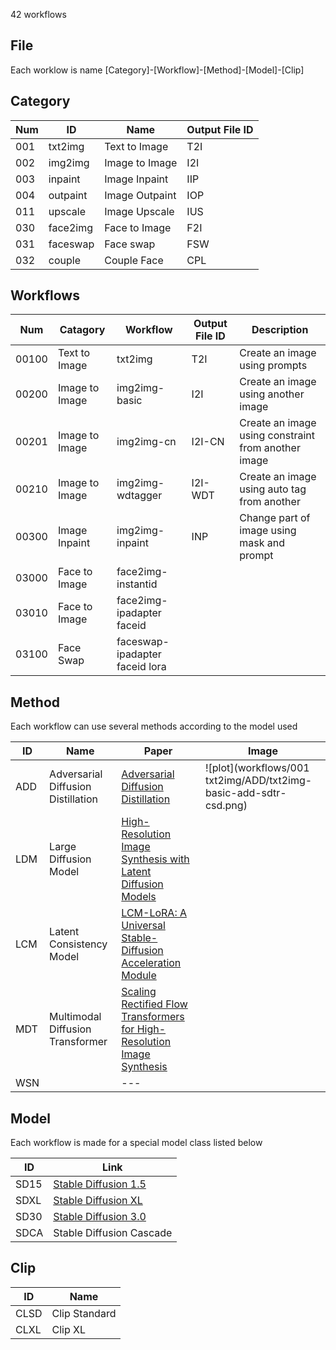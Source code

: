 42 workflows 

## File
Each worklow is name 
[Category]-[Workflow]-[Method]-[Model]-[Clip]

## Category
Num | ID | Name | Output File ID |
--- | --- | --- | --- |
001 | txt2img | Text to Image | T2I |
002 | img2img | Image to Image | I2I |
003 | inpaint | Image Inpaint | IIP |
004 | outpaint | Image Outpaint | IOP |
011 | upscale | Image Upscale | IUS |
030 | face2img | Face to Image | F2I |
031 | faceswap | Face swap | FSW |
032 | couple | Couple Face | CPL |

## Workflows
Num | Catagory | Workflow | Output File ID | Description |
--- | --- | --- |  --- |   --- |
00100 | Text to Image | txt2img | T2I | Create an image using prompts |
00200 | Image to Image | img2img-basic | I2I | Create an image using another image |
00201 | Image to Image | img2img-cn | I2I-CN | Create an image using constraint from another image|
00210 | Image to Image | img2img-wdtagger | I2I-WDT | Create an image using auto tag from another |
00300 | Image Inpaint | img2img-inpaint | INP | Change part of image using mask and prompt |
03000 | Face to Image | face2img-instantid | | |
03010 | Face to Image | face2img-ipadapter faceid | | |
03100 | Face Swap | faceswap-ipadapter faceid lora  | | |

## Method
Each workflow can use several methods according to the model used

ID | Name | Paper |Image|
--- | --- | --- | --- |
ADD | Adversarial Diffusion Distillation | [Adversarial Diffusion Distillation](https://arxiv.org/pdf/2311.17042) |![plot](workflows/001 txt2img/ADD/txt2img-basic-add-sdtr-csd.png)|
LDM | Large Diffusion Model | [High-Resolution Image Synthesis with Latent Diffusion Models](https://arxiv.org/abs/2112.10752) ||
LCM | Latent Consistency Model | [LCM-LoRA: A Universal Stable-Diffusion Acceleration Module](https://arxiv.org/abs/2311.05556) ||
MDT | Multimodal Diffusion Transformer | [Scaling Rectified Flow Transformers for High-Resolution Image Synthesis](https://arxiv.org/pdf/2403.03206) ||
WSN | | --- ||

## Model
Each workflow is made for a special model class listed below

ID | Link |
--- | --- |
SD15 | [Stable Diffusion 1.5](https://huggingface.co/runwayml/stable-diffusion-v1-5) |
SDXL | [Stable Diffusion XL](https://stability.ai/news/stability-ai-sdxl-turbo) |
SD30 | [Stable Diffusion 3.0](https://stability.ai/news/stable-diffusion-3-medium)|
SDCA | Stable Diffusion Cascade |

## Clip
ID | Name |
--- | --- |
CLSD | Clip Standard |
CLXL | Clip XL |
